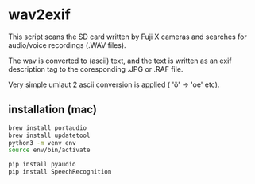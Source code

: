 # wav2exif

This script scans the SD card written by Fuji X cameras and searches for audio/voice recordings (.WAV files).

The wav is converted to (ascii) text, and the text is written as an exif description tag to the coresponding .JPG or .RAF file.

Very simple umlaut 2 ascii conversion is applied ( 'ö' -> 'oe' etc).

## installation (mac)

```bash
brew install portaudio 
brew install updatetool 
python3 -m venv env
source env/bin/activate

pip install pyaudio
pip install SpeechRecognition
```
